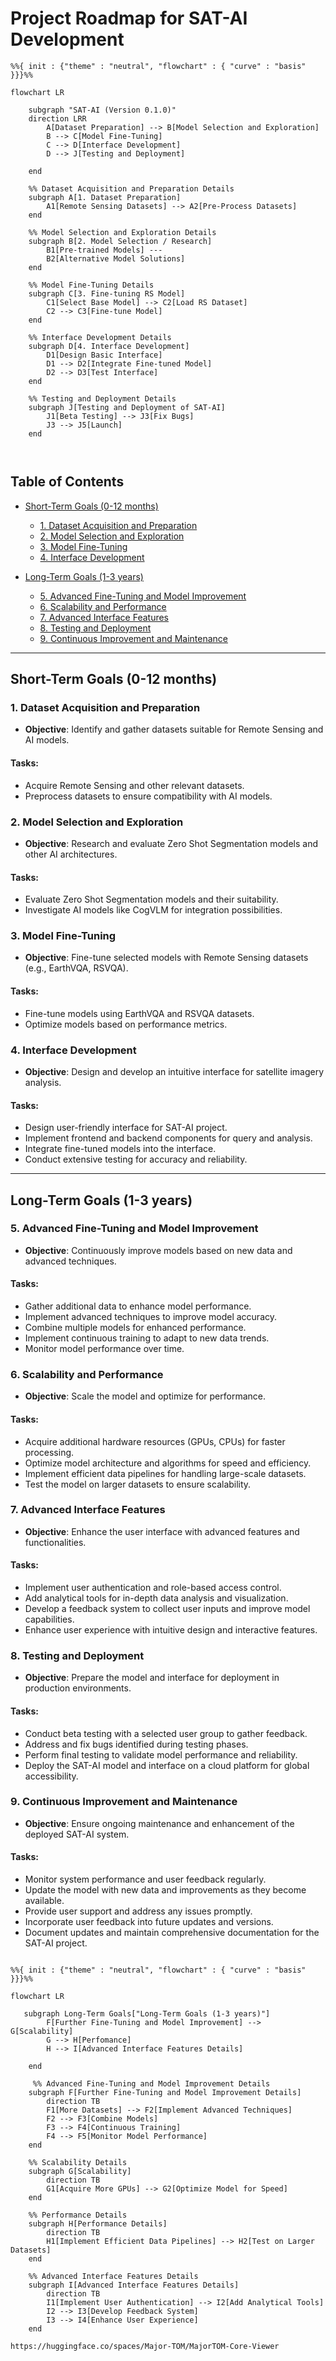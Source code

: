 # Project Roadmap for SAT-AI Development

```mermaid
%%{ init : {"theme" : "neutral", "flowchart" : { "curve" : "basis" }}}%%

flowchart LR

    subgraph "SAT-AI (Version 0.1.0)"
    direction LRR
        A[Dataset Preparation] --> B[Model Selection and Exploration]
        B --> C[Model Fine-Tuning]
        C --> D[Interface Development]
        D --> J[Testing and Deployment]

    end

    %% Dataset Acquisition and Preparation Details
    subgraph A[1. Dataset Preparation]
        A1[Remote Sensing Datasets] --> A2[Pre-Process Datasets]
    end

    %% Model Selection and Exploration Details
    subgraph B[2. Model Selection / Research]
        B1[Pre-trained Models] ---
        B2[Alternative Model Solutions]
    end

    %% Model Fine-Tuning Details
    subgraph C[3. Fine-tuning RS Model]
        C1[Select Base Model] --> C2[Load RS Dataset]
        C2 --> C3[Fine-tune Model]
    end

    %% Interface Development Details
    subgraph D[4. Interface Development]
        D1[Design Basic Interface] 
        D1 --> D2[Integrate Fine-tuned Model]
        D2 --> D3[Test Interface]
    end

    %% Testing and Deployment Details
    subgraph J[Testing and Deployment of SAT-AI]
        J1[Beta Testing] --> J3[Fix Bugs]
        J3 --> J5[Launch]
    end
    
 
```

## Table of Contents

- [Short-Term Goals (0-12 months)](#short-term-goals-0-12-months)
  - [1. Dataset Acquisition and Preparation](#1-dataset-acquisition-and-preparation)
  - [2. Model Selection and Exploration](#2-model-selection-and-exploration)
  - [3. Model Fine-Tuning](#3-model-fine-tuning)
  - [4. Interface Development](#4-interface-development)

- [Long-Term Goals (1-3 years)](#long-term-goals-1-3-years)
  - [5. Advanced Fine-Tuning and Model Improvement](#5-advanced-fine-tuning-and-model-improvement)
  - [6. Scalability and Performance](#6-scalability-and-performance)
  - [7. Advanced Interface Features](#7-advanced-interface-features)
  - [8. Testing and Deployment](#8-testing-and-deployment)
  - [9. Continuous Improvement and Maintenance](#9-continuous-improvement-and-maintenance)

---

## Short-Term Goals (0-12 months)

### 1. Dataset Acquisition and Preparation

- **Objective**: Identify and gather datasets suitable for Remote Sensing and AI models.
  
#### Tasks:
- Acquire Remote Sensing and other relevant datasets.
- Preprocess datasets to ensure compatibility with AI models.

### 2. Model Selection and Exploration

- **Objective**: Research and evaluate Zero Shot Segmentation models and other AI architectures.
  
#### Tasks:
- Evaluate Zero Shot Segmentation models and their suitability.
- Investigate AI models like CogVLM for integration possibilities.

### 3. Model Fine-Tuning

- **Objective**: Fine-tune selected models with Remote Sensing datasets (e.g., EarthVQA, RSVQA).
  
#### Tasks:
- Fine-tune models using EarthVQA and RSVQA datasets.
- Optimize models based on performance metrics.

### 4. Interface Development

- **Objective**: Design and develop an intuitive interface for satellite imagery analysis.
  
#### Tasks:
- Design user-friendly interface for SAT-AI project.
- Implement frontend and backend components for query and analysis.
- Integrate fine-tuned models into the interface.
- Conduct extensive testing for accuracy and reliability.

---

## Long-Term Goals (1-3 years)

### 5. Advanced Fine-Tuning and Model Improvement

- **Objective**: Continuously improve models based on new data and advanced techniques.
  
#### Tasks:
- Gather additional data to enhance model performance.
- Implement advanced techniques to improve model accuracy.
- Combine multiple models for enhanced performance.
- Implement continuous training to adapt to new data trends.
- Monitor model performance over time.

### 6. Scalability and Performance

- **Objective**: Scale the model and optimize for performance.
  
#### Tasks:
- Acquire additional hardware resources (GPUs, CPUs) for faster processing.
- Optimize model architecture and algorithms for speed and efficiency.
- Implement efficient data pipelines for handling large-scale datasets.
- Test the model on larger datasets to ensure scalability.

### 7. Advanced Interface Features

- **Objective**: Enhance the user interface with advanced features and functionalities.
  
#### Tasks:
- Implement user authentication and role-based access control.
- Add analytical tools for in-depth data analysis and visualization.
- Develop a feedback system to collect user inputs and improve model capabilities.
- Enhance user experience with intuitive design and interactive features.

### 8. Testing and Deployment

- **Objective**: Prepare the model and interface for deployment in production environments.
  
#### Tasks:
- Conduct beta testing with a selected user group to gather feedback.
- Address and fix bugs identified during testing phases.
- Perform final testing to validate model performance and reliability.
- Deploy the SAT-AI model and interface on a cloud platform for global accessibility.

### 9. Continuous Improvement and Maintenance

- **Objective**: Ensure ongoing maintenance and enhancement of the deployed SAT-AI system.
  
#### Tasks:
- Monitor system performance and user feedback regularly.
- Update the model with new data and improvements as they become available.
- Provide user support and address any issues promptly.
- Incorporate user feedback into future updates and versions.
- Document updates and maintain comprehensive documentation for the SAT-AI project.

```mermaid

%%{ init : {"theme" : "neutral", "flowchart" : { "curve" : "basis" }}}%%

flowchart LR

   subgraph Long-Term Goals["Long-Term Goals (1-3 years)"]
        F[Further Fine-Tuning and Model Improvement] --> G[Scalability]
        G --> H[Perfomance]
        H --> I[Advanced Interface Features Details]
        
    end

     %% Advanced Fine-Tuning and Model Improvement Details
    subgraph F[Further Fine-Tuning and Model Improvement Details]
        direction TB
        F1[More Datasets] --> F2[Implement Advanced Techniques]
        F2 --> F3[Combine Models]
        F3 --> F4[Continuous Training]
        F4 --> F5[Monitor Model Performance]
    end

    %% Scalability Details
    subgraph G[Scalability]
        direction TB
        G1[Acquire More GPUs] --> G2[Optimize Model for Speed]
    end

    %% Performance Details
    subgraph H[Performance Details]
        direction TB
        H1[Implement Efficient Data Pipelines] --> H2[Test on Larger Datasets]
    end

    %% Advanced Interface Features Details
    subgraph I[Advanced Interface Features Details]
        direction TB
        I1[Implement User Authentication] --> I2[Add Analytical Tools]
        I2 --> I3[Develop Feedback System]
        I3 --> I4[Enhance User Experience]
    end

https://huggingface.co/spaces/Major-TOM/MajorTOM-Core-Viewer